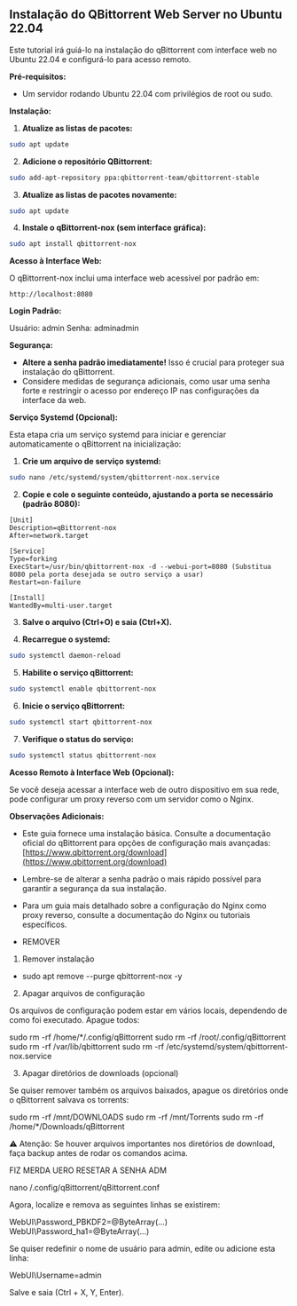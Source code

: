## Instalação do QBittorrent Web Server no Ubuntu 22.04

Este tutorial irá guiá-lo na instalação do qBittorrent com interface web no Ubuntu 22.04 e configurá-lo para acesso remoto.

**Pré-requisitos:**

* Um servidor rodando Ubuntu 22.04 com privilégios de root ou sudo.

**Instalação:**

1. **Atualize as listas de pacotes:**

```bash
sudo apt update
```

2. **Adicione o repositório QBittorrent:**

```bash
sudo add-apt-repository ppa:qbittorrent-team/qbittorrent-stable
```

3. **Atualize as listas de pacotes novamente:**

```bash
sudo apt update
```

4. **Instale o qBittorrent-nox (sem interface gráfica):**

```bash
sudo apt install qbittorrent-nox
```

**Acesso à Interface Web:**

O qBittorrent-nox inclui uma interface web acessível por padrão em:

```
http://localhost:8080
```

**Login Padrão:**

Usuário: admin
Senha: adminadmin

**Segurança:**

* **Altere a senha padrão imediatamente!** Isso é crucial para proteger sua instalação do qBittorrent.
* Considere medidas de segurança adicionais, como usar uma senha forte e restringir o acesso por endereço IP nas configurações da interface da web.

**Serviço Systemd (Opcional):**

Esta etapa cria um serviço systemd para iniciar e gerenciar automaticamente o qBittorrent na inicialização:

1. **Crie um arquivo de serviço systemd:**

```bash
sudo nano /etc/systemd/system/qbittorrent-nox.service
```

2. **Copie e cole o seguinte conteúdo, ajustando a porta se necessário (padrão 8080):**

```
[Unit]
Description=qBittorrent-nox
After=network.target

[Service]
Type=forking
ExecStart=/usr/bin/qbittorrent-nox -d --webui-port=8080 (Substitua 8080 pela porta desejada se outro serviço a usar)
Restart=on-failure

[Install]
WantedBy=multi-user.target
```

3. **Salve o arquivo (Ctrl+O) e saia (Ctrl+X).**

4. **Recarregue o systemd:**

```bash
sudo systemctl daemon-reload
```

5. **Habilite o serviço qBittorrent:**

```bash
sudo systemctl enable qbittorrent-nox
```

6. **Inicie o serviço qBittorrent:**

```bash
sudo systemctl start qbittorrent-nox
```

7. **Verifique o status do serviço:**

```bash
sudo systemctl status qbittorrent-nox
```

**Acesso Remoto à Interface Web (Opcional):**

Se você deseja acessar a interface web de outro dispositivo em sua rede, pode configurar um proxy reverso com um servidor como o Nginx.

**Observações Adicionais:**

* Este guia fornece uma instalação básica. Consulte a documentação oficial do qBittorrent para opções de configuração mais avançadas: [https://www.qbittorrent.org/download](https://www.qbittorrent.org/download)
* Lembre-se de alterar a senha padrão o mais rápido possível para garantir a segurança da sua instalação.
* Para um guia mais detalhado sobre a configuração do Nginx como proxy reverso, consulte a documentação do Nginx ou tutoriais específicos.

* REMOVER
  
1. Remover instalação
* sudo apt remove --purge qbittorrent-nox -y

2. Apagar arquivos de configuração

Os arquivos de configuração podem estar em vários locais, dependendo de como foi executado. Apague todos:

sudo rm -rf /home/*/.config/qBittorrent
sudo rm -rf /root/.config/qBittorrent
sudo rm -rf /var/lib/qbittorrent
sudo rm -rf /etc/systemd/system/qbittorrent-nox.service

3. Apagar diretórios de downloads (opcional)

Se quiser remover também os arquivos baixados, apague os diretórios onde o qBittorrent salvava os torrents:

sudo rm -rf /mnt/DOWNLOADS
sudo rm -rf /mnt/Torrents
sudo rm -rf /home/*/Downloads/qBittorrent

⚠️ Atenção: Se houver arquivos importantes nos diretórios de download, faça backup antes de rodar os comandos acima.

FIZ MERDA UERO RESETAR A SENHA ADM

nano /.config/qBittorrent/qBittorrent.conf

Agora, localize e remova as seguintes linhas se existirem:

WebUI\Password_PBKDF2=@ByteArray(...)
WebUI\Password_ha1=@ByteArray(...)

Se quiser redefinir o nome de usuário para admin, edite ou adicione esta linha:

WebUI\Username=admin

Salve e saia (Ctrl + X, Y, Enter).
